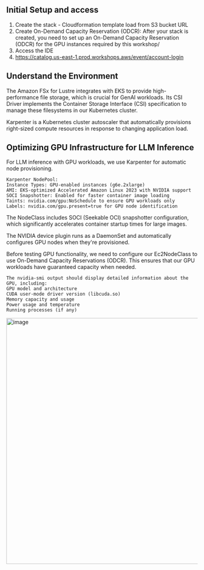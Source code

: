 ## Initial Setup and access 
1. Create the stack - Cloudformation template load from S3 bucket URL
2. Create On-Demand Capacity Reservation (ODCR): After your stack is created, you need to set up an On-Demand Capacity Reservation (ODCR) for the GPU instances required by this workshop/
3. Access the IDE
4. https://catalog.us-east-1.prod.workshops.aws/event/account-login

## Understand the Environment
The Amazon FSx for Lustre  integrates with EKS to provide high-performance file storage, which is crucial for GenAI workloads. Its CSI Driver  implements the Container Storage Interface (CSI) specification to manage these filesystems in our Kubernetes cluster.
   
Karpenter  is a Kubernetes cluster autoscaler that automatically provisions right-sized compute resources in response to changing application load. 

## Optimizing GPU Infrastructure for LLM Inference

For LLM inference with GPU workloads, we use Karpenter  for automatic node provisioning.

```
Karpenter NodePool:
Instance Types: GPU-enabled instances (g6e.2xlarge)
AMI: EKS-optimized Accelerated Amazon Linux 2023 with NVIDIA support
SOCI Snapshotter: Enabled for faster container image loading
Taints: nvidia.com/gpu:NoSchedule to ensure GPU workloads only
Labels: nvidia.com/gpu.present=true for GPU node identification
```
The NodeClass includes SOCI (Seekable OCI) snapshotter configuration, which significantly accelerates container startup times for large images.

The NVIDIA device plugin runs as a DaemonSet and automatically configures GPU nodes when they're provisioned.

Before testing GPU functionality, we need to configure our Ec2NodeClass to use On-Demand Capacity Reservations (ODCR). This ensures that our GPU workloads have guaranteed capacity when needed.

```
The nvidia-smi output should display detailed information about the GPU, including:
GPU model and architecture
CUDA user-mode driver version (libcuda.so)
Memory capacity and usage
Power usage and temperature
Running processes (if any)
```
<img width="962" height="647" alt="image" src="https://github.com/user-attachments/assets/eec694b1-069d-4e26-a417-5e00458dbae8" />


